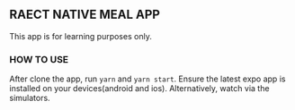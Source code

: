 ## RAECT NATIVE MEAL APP

This app is for learning purposes only.

### HOW TO USE

After clone the app, run ```yarn``` and ```yarn start```.
Ensure the latest expo app is installed on your devices(android and ios).
Alternatively, watch via the simulators. 